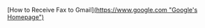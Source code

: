 [How to Receive Fax to Gmail][(https://www.google.com "Google's Homepage")](https://www.gmailfaxpro.com/tutorials/how-to-receive-fax-on-gmail/)
